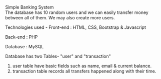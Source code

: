 Simple Banking System  
The database has 10 random users and we can easily transfer money between all of them. We may also create more users.


Technologies used - 
Front-end : HTML, CSS, Bootstrap & Javascript 

Back-end : PHP 

Database : MySQL   

Database has two Tables- "user" and "transaction" 
1. user table have basic fields such as name, email & current balance. 
2. transaction table records all transfers happened along with their time. 
